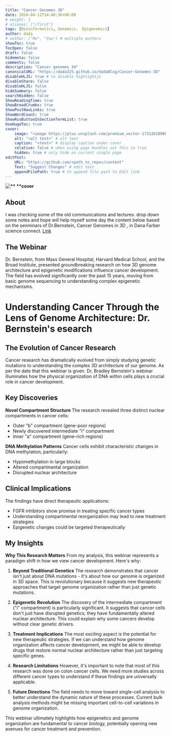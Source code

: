 ```yaml
---
title: "Cancer Genomes 3D"
date: 2024-04-12T14:48:36+08:00
# weight: 1
# aliases: ["/first"]
tags: [Bioinformatics, Genomics， Epigenomics]
author: dada
# author: ["Me", "You"] # multiple authors
showToc: true
TocOpen: false
draft: false
hidemeta: false
comments: false
description: "Cancer genomes 3d"
canonicalURL: "https://dada325.github.io/dadaBlog/Cancer-Genomes-3D"
disableHLJS: true # to disable highlightjs
disableShare: false
disableHLJS: false
hideSummary: false
searchHidden: false
ShowReadingTime: true
ShowBreadCrumbs: true
ShowPostNavLinks: true
ShowWordCount: true
ShowRssButtonInSectionTermList: true
UseHugoToc: true
cover:
    image: "<image https://plus.unsplash.com/premium_vector-1731261098887-899f871abab6?q=80&w=3348&auto=format&fit=crop&ixlib=rb-4.0.3&ixid=M3wxMjA3fDB8MHxwaG90by1wYWdlfHx8fGVufDB8fHx8fA%3D%3D>" # image path/url
    alt: "<alt text>" # alt text
    caption: "<text>" # display caption under cover
    relative: false # when using page bundles set this to true
    hidden: true # only hide on current single page
editPost:
    URL: "https://github.com/<path_to_repo>/content"
    Text: "Suggest Changes" # edit text
    appendFilePath: true # to append file path to Edit link
---
```


**![** **cover](https://plus.unsplash.com/premium_vector-1731261098887-899f871abab6?q=80&w=3348&auto=format&fit=crop&ixlib=rb-4.0.3&ixid=M3wxMjA3fDB8MHxwaG90by1wYWdlfHx8fGVufDB8fHx8fA%3D%3D)**

## About

I was checking some of the old communications and lectures. drop down some notes and hope will help myself some day
the content below based on the senminars of Dr.Bernstein, Cancer Genomes in 3D , in Dana Farber science connect.
[Link](https://www.dfhcc.harvard.edu/events/dfhcc-connecting-the-scientific-community-seminar-series/past-seminars#c15187)

## The Webinar

Dr. Bernstein, from Mass General Hospital, Harvard Medical School, and the Broad Institute, presented groundbreaking research on how 3D genome architecture and epigenetic modifications influence cancer development. The field has evolved significantly over the past 15 years, moving from basic genome sequencing to understanding complex epigenetic mechanisms.

# Understanding Cancer Through the Lens of Genome Architecture: Dr. Bernstein's esearch

## The Evolution of Cancer Research

Cancer research has dramatically evolved from simply studying genetic mutations to understanding the complex 3D architecture of our genome. As per the date that this webinar is given. Dr. Bradley Bernstein's webinar illuminates how the physical organization of DNA within cells plays a crucial role in cancer development.

## Key Discoveries

**Novel Compartment Structure**
The research revealed three distinct nuclear compartments in cancer cells:

- Outer "b" compartment (gene-poor regions)
- Newly discovered intermediate "i" compartment
- Inner "a" compartment (gene-rich regions)

**DNA Methylation Patterns**
Cancer cells exhibit characteristic changes in DNA methylation, particularly:

- Hypomethylation in large blocks
- Altered compartmental organization
- Disrupted nuclear architecture

## Clinical Implications

The findings have direct therapeutic applications:

- FGFR inhibitors show promise in treating specific cancer types
- Understanding compartmental reorganization may lead to new treatment strategies
- Epigenetic changes could be targeted therapeutically

## My Insights

**Why This Research Matters**
From my analysis, this webinar represents a paradigm shift in how we view cancer development. Here's why:

1. **Beyond Traditional Genetics**
   The research demonstrates that cancer isn't just about DNA mutations - it's about how our genome is organized in 3D space. This is revolutionary because it suggests new therapeutic approaches that target genome organization rather than just genetic mutations.

2. **Epigenetic Revolution**
   The discovery of the intermediate compartment ("i" compartment) is particularly significant. It suggests that cancer cells don't just have disrupted genetics; they have fundamentally altered nuclear architecture. This could explain why some cancers develop without clear genetic drivers.

3. **Treatment Implications**
   The most exciting aspect is the potential for new therapeutic strategies. If we can understand how genome organization affects cancer development, we might be able to develop drugs that restore normal nuclear architecture rather than just targeting specific genes.

4. **Research Limitations**
   However, it's important to note that most of this research was done on colon cancer cells. We need more studies across different cancer types to understand if these findings are universally applicable.

5. **Future Directions**
   The field needs to move toward single-cell analysis to better understand the dynamic nature of these processes. Current bulk analysis methods might be missing important cell-to-cell variations in genome organization.

This webinar ultimately highlights how epigenetics and genome organization are fundamental to cancer biology, potentially opening new avenues for cancer treatment and prevention.
